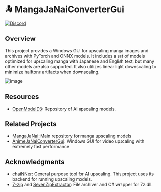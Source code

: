# <img src="logo.png" width="24"></img> MangaJaNaiConverterGui
[![Discord](https://img.shields.io/discord/1121653618173546546?label=Discord&logo=Discord&logoColor=white)](https://discord.gg/EeFfZUBvxj)

## Overview
This project provides a Windows GUI for upscaling manga images and archives with PyTorch and ONNX models. It includes a set of models optimized for upscaling manga with Japanese and English text, but many other models are also supported. It also utilizes linear light downscaling to minimize halftone artifacts when downscaling. 

![image](https://github.com/the-database/MangaJaNaiConverterGui/assets/25811902/9a145474-1f1a-415c-892d-5f39dd03d448)




## Resources
- [OpenModelDB](https://openmodeldb.info/): Repository of AI upscaling models.

## Related Projects
- [MangaJaNai](https://github.com/the-database/mangajanai): Main repository for manga upscaling models
- [AnimeJaNaiConverterGui](https://github.com/the-database/AnimeJaNaiConverterGui): Windows GUI for video upscaling with extremely fast performance

## Acknowledgments 
- [chaiNNer](https://github.com/chaiNNer-org/chaiNNer): General purpose tool for AI upscaling. This project uses its backend for running upscaling models.
- [7-zip](https://www.7-zip.org/) and [SevenZipExtractor](https://github.com/adoconnection/SevenZipExtractor): File archiver and C# wrapper for 7z.dll.
